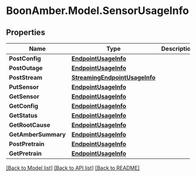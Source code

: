 # BoonAmber.Model.SensorUsageInfo
## Properties

Name | Type | Description | Notes
------------ | ------------- | ------------- | -------------
**PostConfig** | [**EndpointUsageInfo**](EndpointUsageInfo.md) |  | 
**PostOutage** | [**EndpointUsageInfo**](EndpointUsageInfo.md) |  | 
**PostStream** | [**StreamingEndpointUsageInfo**](StreamingEndpointUsageInfo.md) |  | 
**PutSensor** | [**EndpointUsageInfo**](EndpointUsageInfo.md) |  | 
**GetSensor** | [**EndpointUsageInfo**](EndpointUsageInfo.md) |  | 
**GetConfig** | [**EndpointUsageInfo**](EndpointUsageInfo.md) |  | 
**GetStatus** | [**EndpointUsageInfo**](EndpointUsageInfo.md) |  | 
**GetRootCause** | [**EndpointUsageInfo**](EndpointUsageInfo.md) |  | 
**GetAmberSummary** | [**EndpointUsageInfo**](EndpointUsageInfo.md) |  | 
**PostPretrain** | [**EndpointUsageInfo**](EndpointUsageInfo.md) |  | 
**GetPretrain** | [**EndpointUsageInfo**](EndpointUsageInfo.md) |  | 

[[Back to Model list]](../README.md#documentation-for-models) [[Back to API list]](../README.md#documentation-for-api-endpoints) [[Back to README]](../README.md)


